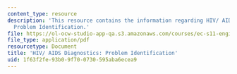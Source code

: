 ```yaml
---
content_type: resource
description: 'This resource contains the information regarding HIV/ AIDS Diagnostics:
  Problem Identification.'
file: https://ol-ocw-studio-app-qa.s3.amazonaws.com/courses/ec-s11-engineering-capacity-in-community-based-healthcare-fall-2005/1f63f2fe93b09f700730595aba6ecea9_MITEC_S11F05_hw2_doup.pdf
file_type: application/pdf
resourcetype: Document
title: 'HIV/ AIDS Diagnostics: Problem Identification'
uid: 1f63f2fe-93b0-9f70-0730-595aba6ecea9
---
```

